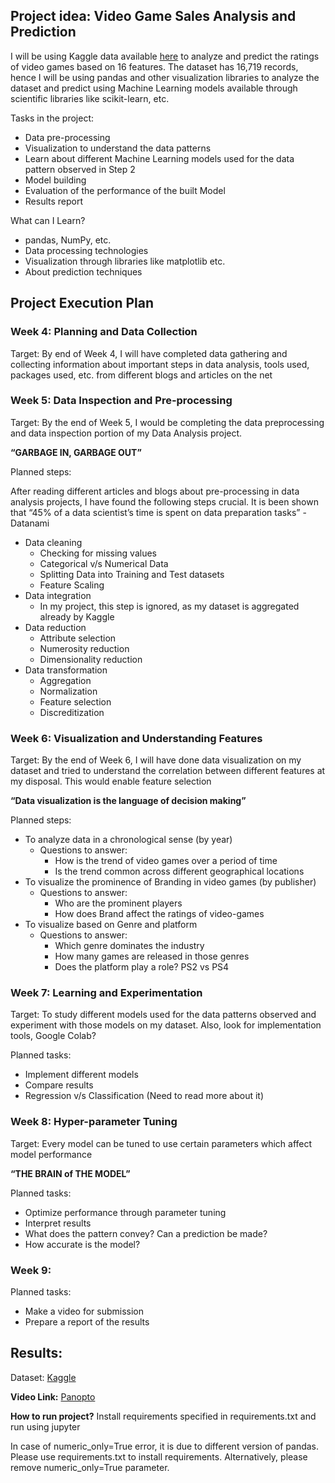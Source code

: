 ## Project idea: Video Game Sales Analysis and  Prediction
I will be using Kaggle data available [here](https://www.kaggle.com/datasets/rush4ratio/video-game-sales-with-ratings) to analyze and predict the ratings of video games based on 16 features. The dataset has 16,719 records, hence I will be using pandas and other visualization libraries to analyze the dataset and predict using Machine Learning models available through scientific libraries like scikit-learn, etc.

Tasks in the project:
- Data pre-processing
- Visualization to understand the data patterns
- Learn about different Machine Learning models used for the data pattern observed in Step 2
- Model building
- Evaluation of the performance of the built Model
- Results report

What can I Learn?
- pandas, NumPy, etc.
- Data processing technologies
- Visualization through libraries like matplotlib etc.
- About prediction techniques

## Project Execution Plan
### Week 4: Planning and Data Collection
Target: By end of Week 4, I will have completed data gathering and collecting information about important steps in data analysis, tools used, packages used, etc. from different blogs and articles on the net

### Week 5: Data Inspection and Pre-processing
Target: By the end of Week 5, I would be completing the data preprocessing and data inspection portion of my Data Analysis project.

**“GARBAGE IN, GARBAGE OUT”**

Planned steps:

After reading different articles and blogs about pre-processing in data analysis projects, I have found the following steps crucial. It is been shown that “45% of a data scientist’s time is spent on data preparation tasks” - Datanami
- Data cleaning
  - Checking for missing values
  - Categorical v/s Numerical Data
  - Splitting Data into Training and Test datasets
  - Feature Scaling 
- Data integration
  - In my project, this step is ignored, as my dataset is aggregated already by Kaggle
- Data reduction
  - Attribute selection
  - Numerosity reduction
  - Dimensionality reduction
- Data transformation
  - Aggregation
  - Normalization
  - Feature selection
  - Discreditization

### Week 6: Visualization and Understanding Features
Target: By the end of Week 6, I will have done data visualization on my dataset and tried to understand the correlation between different features at my disposal. This would enable feature selection

**“Data visualization is the language of decision making”**

Planned steps:

- To analyze data in a chronological sense (by year)
  - Questions to answer:
    - How is the trend of video games over a period of time
    - Is the trend common across different geographical locations
- To visualize the prominence of Branding in video games (by publisher)
  - Questions to answer:
    - Who are the prominent players
    - How does Brand affect the ratings of video-games
- To visualize based on Genre and platform 
  - Questions to answer:
    - Which genre dominates the industry
    - How many games are released in those genres
    - Does the platform play a role? PS2 vs PS4

### Week 7: Learning and Experimentation
Target: To study different models used for the data patterns observed and experiment with those models on my dataset. Also, look for implementation tools, Google Colab?

Planned tasks:
- Implement different models
- Compare results
- Regression v/s Classification (Need to read more about it)

### Week 8: Hyper-parameter Tuning
Target: Every model can be tuned to use certain parameters which affect model performance

**“THE BRAIN of THE MODEL”**

Planned tasks:

- Optimize performance through parameter tuning
- Interpret results
- What does the pattern convey? Can a prediction be made?
- How accurate is the model?

### Week 9:
Planned tasks:
- Make a video for submission
- Prepare a report of the results

## Results:

Dataset: [Kaggle](https://www.kaggle.com/datasets/rush4ratio/video-game-sales-with-ratings)

**Video Link:** [Panopto](https://pro.panopto.com/Panopto/Pages/Viewer.aspx?tid=68ff4e6b-f400-4f56-b773-af6300230b43&start=0)

**How to run project?** Install requirements specified in requirements.txt and run using jupyter

In case of numeric_only=True error, it is due to different version of pandas. Please use requirements.txt to install requirements. Alternatively, please remove numeric_only=True parameter.